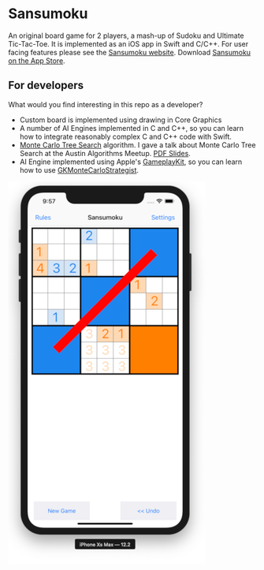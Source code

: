# Sansumoku

An original board game for 2 players, a mash-up of Sudoku and Ultimate Tic-Tac-Toe. It is implemented as an iOS app in Swift and C/C++. For user facing features please see the [Sansumoku website](https://www.sansumoku.com/). Download [Sansumoku on the App Store](https://apps.apple.com/app/id1458250030).

## For developers

What would you find interesting in this repo as a developer?

- Custom board is implemented using drawing in Core Graphics
- A number of AI Engines implemented in C and C++, so you can learn how to integrate reasonably complex C and C++ code with Swift.
- [Monte Carlo Tree Search](https://en.wikipedia.org/wiki/Monte_Carlo_tree_search) algorithm. I gave a talk about Monte Carlo Tree
  Search at the Austin Algorithms Meetup. [PDF Slides](extra/MonteCarloTreeSearch.pdf).
- AI Engine implemented using Apple's [GameplayKit](https://developer.apple.com/documentation/gameplaykit),
  so you can learn how to use [GKMonteCarloStrategist](https://developer.apple.com/documentation/gameplaykit/gkmontecarlostrategist).

![Sansumoku screenshot](img/sansumoku.png)

